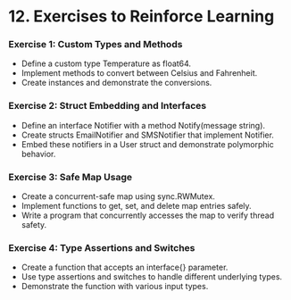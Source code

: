 # 12. Exercises to Reinforce Learning

### **Exercise 1: Custom Types and Methods**
- Define a custom type Temperature as float64.
- Implement methods to convert between Celsius and Fahrenheit.
- Create instances and demonstrate the conversions.

### **Exercise 2: Struct Embedding and Interfaces**
- Define an interface Notifier with a method Notify(message string).
- Create structs EmailNotifier and SMSNotifier that implement Notifier.
- Embed these notifiers in a User struct and demonstrate polymorphic behavior.

### **Exercise 3: Safe Map Usage**
- Create a concurrent-safe map using sync.RWMutex.
- Implement functions to get, set, and delete map entries safely.
- Write a program that concurrently accesses the map to verify thread safety.

### **Exercise 4: Type Assertions and Switches**
- Create a function that accepts an interface{} parameter.
- Use type assertions and switches to handle different underlying types.
- Demonstrate the function with various input types.
